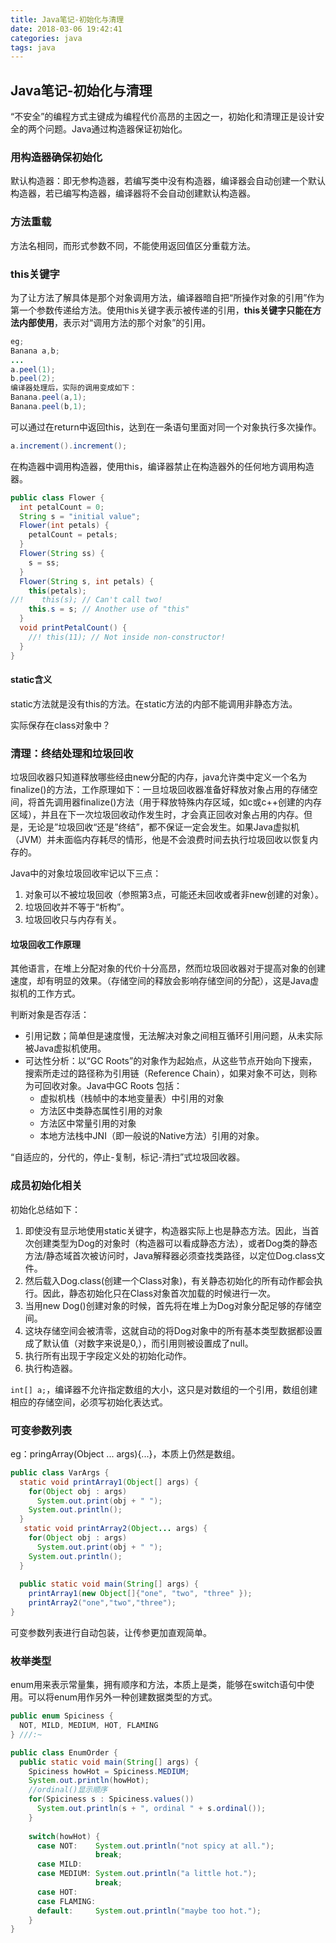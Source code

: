 ```yaml
---
title: Java笔记-初始化与清理
date: 2018-03-06 19:42:41
categories: java
tags: java
---
```




## Java笔记-初始化与清理

“不安全”的编程方式主键成为编程代价高昂的主因之一，初始化和清理正是设计安全的两个问题。Java通过构造器保证初始化。

### 用构造器确保初始化

默认构造器：即无参构造器，若编写类中没有构造器，编译器会自动创建一个默认构造器，若已编写构造器，编译器将不会自动创建默认构造器。

### 方法重载

方法名相同，而形式参数不同，不能使用返回值区分重载方法。

### this关键字

为了让方法了解具体是那个对象调用方法，编译器暗自把“所操作对象的引用”作为第一个参数传递给方法。使用this关键字表示被传递的引用，**this关键字只能在方法内部使用**，表示对“调用方法的那个对象”的引用。

```java
eg;
Banana a,b;
...
a.peel(1);
b.peel(2);
编译器处理后，实际的调用变成如下：
Banana.peel(a,1);
Banana.peel(b,1);
```

可以通过在return中返回this，达到在一条语句里面对同一个对象执行多次操作。

```java
a.increment().increment();
```

在构造器中调用构造器，使用this，编译器禁止在构造器外的任何地方调用构造器。

```java
public class Flower {
  int petalCount = 0;
  String s = "initial value";
  Flower(int petals) {
    petalCount = petals;
  }
  Flower(String ss) {
    s = ss;
  }
  Flower(String s, int petals) {
    this(petals);
//!    this(s); // Can't call two!
    this.s = s; // Another use of "this"
  }
  void printPetalCount() {
    //! this(11); // Not inside non-constructor!
  }
}
```

#### static含义

static方法就是没有this的方法。在static方法的内部不能调用非静态方法。

实际保存在class对象中？

### 清理：终结处理和垃圾回收

垃圾回收器只知道释放哪些经由new分配的内存，java允许类中定义一个名为finalize()的方法，工作原理如下：一旦垃圾回收器准备好释放对象占用的存储空间，将首先调用器finalize()方法（用于释放特殊内存区域，如c或c++创建的内存区域），并且在下一次垃圾回收动作发生时，才会真正回收对象占用的内存。但是，无论是”垃圾回收“还是”终结”，都不保证一定会发生。如果Java虚拟机（JVM）并未面临内存耗尽的情形，他是不会浪费时间去执行垃圾回收以恢复内存的。

Java中的对象垃圾回收牢记以下三点：

1. 对象可以不被垃圾回收（参照第3点，可能还未回收或者非new创建的对象）。
2. 垃圾回收并不等于“析构”。
3. 垃圾回收只与内存有关。

#### 垃圾回收工作原理

其他语言，在堆上分配对象的代价十分高昂，然而垃圾回收器对于提高对象的创建速度，却有明显的效果。（存储空间的释放会影响存储空间的分配），这是Java虚拟机的工作方式。

判断对象是否存活：

- 引用记数；简单但是速度慢，无法解决对象之间相互循环引用问题，从未实际被Java虚拟机使用。
- 可达性分析：以“GC Roots”的对象作为起始点，从这些节点开始向下搜索，搜索所走过的路径称为引用链（Reference Chain），如果对象不可达，则称为可回收对象。Java中GC Roots 包括：
  - 虚拟机栈（栈帧中的本地变量表）中引用的对象
  - 方法区中类静态属性引用的对象
  - 方法区中常量引用的对象
  - 本地方法栈中JNI（即一般说的Native方法）引用的对象。

“自适应的，分代的，停止-复制，标记-清扫”式垃圾回收器。

### 成员初始化相关

初始化总结如下：

1. 即使没有显示地使用static关键字，构造器实际上也是静态方法。因此，当首次创建类型为Dog的对象时（构造器可以看成静态方法），或者Dog类的静态方法/静态域首次被访问时，Java解释器必须查找类路径，以定位Dog.class文件。
2. 然后载入Dog.class(创建一个Class对象)，有关静态初始化的所有动作都会执行。因此，静态初始化只在Class对象首次加载的时候进行一次。
3. 当用new Dog()创建对象的时候，首先将在堆上为Dog对象分配足够的存储空间。
4. 这块存储空间会被清零，这就自动的将Dog对象中的所有基本类型数据都设置成了默认值（对数字来说是0,），而引用则被设置成了null。
5. 执行所有出现于字段定义处的初始化动作。
6. 执行构造器。

`int[] a;`，编译器不允许指定数组的大小，这只是对数组的一个引用，数组创建相应的存储空间，必须写初始化表达式。

### 可变参数列表

eg：pringArray(Object ... args){...}，本质上仍然是数组。

```java
public class VarArgs {
  static void printArray1(Object[] args) {
    for(Object obj : args)
      System.out.print(obj + " ");
    System.out.println();
  }
   static void printArray2(Object... args) {
    for(Object obj : args)
      System.out.print(obj + " ");
    System.out.println();
  }
    
  public static void main(String[] args) {
    printArray1(new Object[]{"one", "two", "three" });
    printArray2("one","two","three");
}
```

可变参数列表进行自动包装，让传参更加直观简单。

### 枚举类型

enum用来表示常量集，拥有顺序和方法，本质上是类，能够在switch语句中使用。可以将enum用作另外一种创建数据类型的方式。

```java
public enum Spiciness {
  NOT, MILD, MEDIUM, HOT, FLAMING
} ///:~

public class EnumOrder {
  public static void main(String[] args) {
    Spiciness howHot = Spiciness.MEDIUM;
    System.out.println(howHot);  
    //ordinal()显示顺序 
    for(Spiciness s : Spiciness.values())
      System.out.println(s + ", ordinal " + s.ordinal());
    }
    
    switch(howHot) {
      case NOT:    System.out.println("not spicy at all.");
                   break;
      case MILD:
      case MEDIUM: System.out.println("a little hot.");
                   break;
      case HOT:
      case FLAMING:
      default:     System.out.println("maybe too hot.");
    }
}

```





